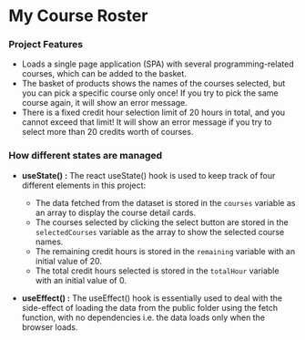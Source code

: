 # My Course Roster

### Project Features

- Loads a single page application (SPA) with several programming-related courses, which can be added to the basket.
- The basket of products shows the names of the courses selected, but you can pick a specific course only once! If you try to pick the same course again, it will show an error message.
- There is a fixed credit hour selection limit of 20 hours in total, and you cannot exceed that limit! It will show an error message if you try to select more than 20 credits worth of courses.

### How different states are managed

- **useState() :** The react useState() hook is used to keep track of four different elements in this project:

  - The data fetched from the dataset is stored in the `courses` variable as an array to display the course detail cards.
  - The courses selected by clicking the select button are stored in the `selectedCourses` variable as the array to show the selected course names.
  - The remaining credit hours is stored in the `remaining` variable with an initial value of 20.
  - The total credit hours selected is stored in the `totalHour` variable with an initial value of 0.

- **useEffect() :** The useEffect() hook is essentially used to deal with the side-effect of loading the data from the public folder using the fetch function, with no dependencies i.e. the data loads only when the browser loads.
